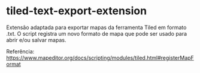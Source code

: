 # tiled-text-export-extension

Extensão adaptada para exportar mapas da ferramenta Tiled em formato .txt. O script registra um novo formato de mapa que pode ser usado para abrir e/ou salvar mapas.

Referência: https://www.mapeditor.org/docs/scripting/modules/tiled.html#registerMapFormat
